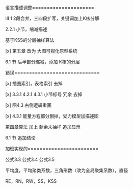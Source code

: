 
语言描述调整=====================

III     1 2段合并，三四段扩写，关键词加上K核分解

2.2.1 小节，缩减描述

基于KSS的分层抽样算法

[x] 第五章 改为 大图可视化原型系统

6.1 节 后半部分缩减，添加 K核的分层


错误=============================

[x] 插图索引，表格索引 去掉

[x] 3.3.1 4.2.1 4.3.1 小节标号 冗余  去掉

[x] 图4.3 右侧逻辑重画

[x] 4.3.1 能量方程部分删掉，受力模型加描述图

第四章算法 加上 剩余未抽样 追加显示

6.1 节 追加结论


加班实现的========================

公式3.3
公式3.4
公式3.5

平均度，平均聚类系数，三角形数（改为全局聚集系数），直径

RE，RN，RW，SS，KSS
